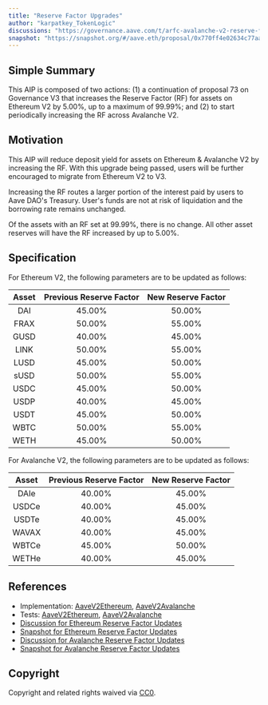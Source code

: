 ```yaml
---
title: "Reserve Factor Upgrades"
author: "karpatkey_TokenLogic"
discussions: "https://governance.aave.com/t/arfc-avalanche-v2-reserve-factor-adjustment/17040/4"
snapshot: "https://snapshot.org/#/aave.eth/proposal/0x770ff4e02634c77aaa09952345551168920f7878b32ab03fcef92763a5fb70ab"
---
```


## Simple Summary

This AIP is composed of two actions: (1) a continuation of proposal 73 on Governance V3 that increases the Reserve Factor (RF) for assets on Ethereum V2 by 5.00%, up to a maximum of 99.99%; and (2) to start periodically increasing the RF across Avalanche V2.

## Motivation

This AIP will reduce deposit yield for assets on Ethereum & Avalanche V2 by increasing the RF. With this upgrade being passed, users will be further encouraged to migrate from Ethereum V2 to V3.

Increasing the RF routes a larger portion of the interest paid by users to Aave DAO's Treasury. User's funds are not at risk of liquidation and the borrowing rate remains unchanged.

Of the assets with an RF set at 99.99%, there is no change. All other asset reserves will have the RF increased by up to 5.00%.

## Specification

For Ethereum V2, the following parameters are to be updated as follows:

| Asset | Previous Reserve Factor | New Reserve Factor |
| :---: | :---------------------: | :----------------: |
|  DAI  |         45.00%          |       50.00%       |
| FRAX  |         50.00%          |       55.00%       |
| GUSD  |         40.00%          |       45.00%       |
| LINK  |         50.00%          |       55.00%       |
| LUSD  |         45.00%          |       50.00%       |
| sUSD  |         50.00%          |       55.00%       |
| USDC  |         45.00%          |       50.00%       |
| USDP  |         40.00%          |       45.00%       |
| USDT  |         45.00%          |       50.00%       |
| WBTC  |         50.00%          |       55.00%       |
| WETH  |         45.00%          |       50.00%       |

For Avalanche V2, the following parameters are to be updated as follows:

| Asset | Previous Reserve Factor | New Reserve Factor |
| :---: | :---------------------: | :----------------: |
| DAIe  |         40.00%          |       45.00%       |
| USDCe |         40.00%          |       45.00%       |
| USDTe |         40.00%          |       45.00%       |
| WAVAX |         40.00%          |       45.00%       |
| WBTCe |         45.00%          |       50.00%       |
| WETHe |         40.00%          |       45.00%       |

## References

- Implementation: [AaveV2Ethereum](https://github.com/bgd-labs/aave-proposals-v3/blob/main/src/20240506_Multi_ReserveFactorUpgrades/AaveV2Ethereum_ReserveFactorUpgrades_20240506.sol), [AaveV2Avalanche](https://github.com/bgd-labs/aave-proposals-v3/blob/main/src/20240506_Multi_ReserveFactorUpgrades/AaveV2Avalanche_ReserveFactorUpgrades_20240506.sol)
- Tests: [AaveV2Ethereum](https://github.com/bgd-labs/aave-proposals-v3/blob/main/src/20240506_Multi_ReserveFactorUpgrades/AaveV2Ethereum_ReserveFactorUpgrades_20240506.t.sol), [AaveV2Avalanche](https://github.com/bgd-labs/aave-proposals-v3/blob/main/src/20240506_Multi_ReserveFactorUpgrades/AaveV2Avalanche_ReserveFactorUpgrades_20240506.t.sol)
- [Discussion for Ethereum Reserve Factor Updates](https://governance.aave.com/t/arfc-ethereum-v2-reserve-factor-adjustment/16764/8)
- [Snapshot for Ethereum Reserve Factor Updates](https://snapshot.org/#/aave.eth/proposal/0x26a03c08359c340f63b78b0c3e96d37aa0adeda65814643b0886d4719048ea7e)
- [Discussion for Avalanche Reserve Factor Updates](https://governance.aave.com/t/arfc-avalanche-v2-reserve-factor-adjustment/17040/4)
- [Snapshot for Avalanche Reserve Factor Updates](https://snapshot.org/#/aave.eth/proposal/0x770ff4e02634c77aaa09952345551168920f7878b32ab03fcef92763a5fb70ab)

## Copyright

Copyright and related rights waived via [CC0](https://creativecommons.org/publicdomain/zero/1.0/).

